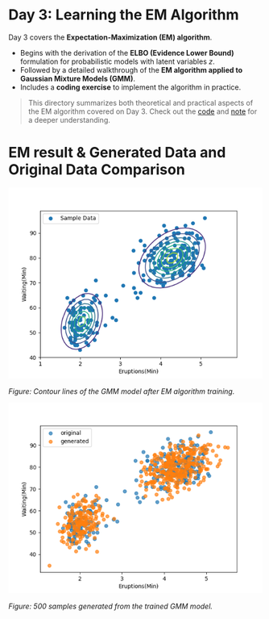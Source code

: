 # Day 3: Learning the EM Algorithm

Day 3 covers the **Expectation-Maximization (EM) algorithm**.

- Begins with the derivation of the **ELBO (Evidence Lower Bound)** formulation for probabilistic models with latent variables $z$.
- Followed by a detailed walkthrough of the **EM algorithm applied to Gaussian Mixture Models (GMM)**.
- Includes a **coding exercise** to implement the algorithm in practice.

> This directory summarizes both theoretical and practical aspects of the EM algorithm covered on Day 3. Check out the [code](./em.py) and [note](./day3%20note.pdf) for a deeper understanding.

# EM result & Generated Data and Original Data Comparison
![EM Result](./trained_gmm_contour.png)

*Figure: Contour lines of the GMM model after EM algorithm training.*

![Generated Data](./gmm_generated_samples.png)

*Figure: 500 samples generated from the trained GMM model.*